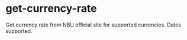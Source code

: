 # get-currency-rate
Get currency rate from NBU official site for supported currencies. Dates supported.

